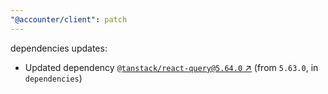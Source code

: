 ```yaml
---
"@accounter/client": patch
---
```

dependencies updates:
  - Updated dependency [`@tanstack/react-query@5.64.0` ↗︎](https://www.npmjs.com/package/@tanstack/react-query/v/5.64.0) (from `5.63.0`, in `dependencies`)
